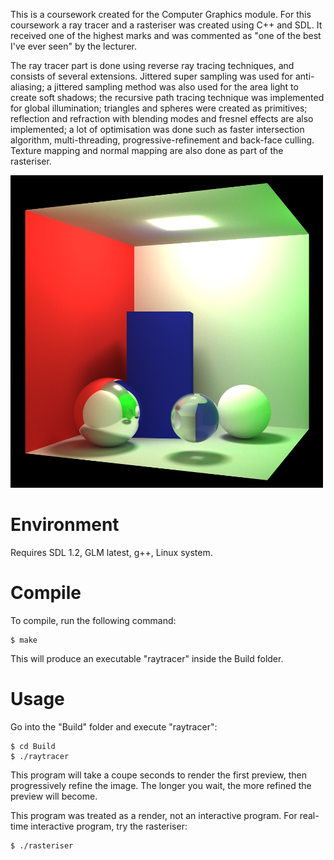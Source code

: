 This is a coursework created for the Computer Graphics module. For this coursework a ray tracer and a rasteriser was created using C++ and SDL. It received one of the highest marks and was commented as "one of the best I've ever seen" by the lecturer.

The ray tracer part is done using reverse ray tracing techniques, and consists of several extensions. Jittered super sampling was used for anti-aliasing; a jittered sampling method was also used for the area light to create soft shadows; the recursive path tracing technique was implemented for global illumination; triangles and spheres were created as primitives; reflection and refraction with blending modes and fresnel effects are also implemented; a lot of optimisation was done such as faster intersection algorithm, multi-threading, progressive-refinement and back-face culling. Texture mapping and normal mapping are also done as part of the rasteriser.

<img src="https://raw.githubusercontent.com/QingqiShi/Ray-Tracer/master/ray_tracer_render.bmp" width="500">

# Environment
Requires SDL 1.2, GLM latest, g++, Linux system.

# Compile
To compile, run the following command:

    $ make

This will produce an executable "raytracer" inside the Build folder.

# Usage
Go into the "Build" folder and execute "raytracer":

    $ cd Build
    $ ./raytracer

This program will take a coupe seconds to render the first preview, then progressively refine the image. The longer you wait, the more refined the preview will become.

This program was treated as a render, not an interactive program. For real-time interactive program, try the rasteriser:

    $ ./rasteriser
